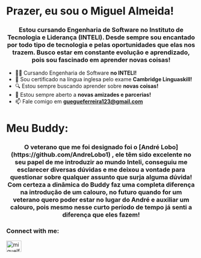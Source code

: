 <h1 align="left">Prazer, eu sou o Miguel Almeida!</h1>
<h3 align="center">Estou cursando Engenharia de Software no Instituto de Tecnologia e Liderança (INTELI). Desde sempre sou encantado por todo tipo de tecnologia e pelas oportunidades que elas nos trazem. Busco estar em constante evolução e aprendizado, pois sou fascinado em aprender novas coisas!</h3>


- 👨‍🎓 Cursando Engenharia de Software **no INTELI!**
- 📜 Sou certificado na língua inglesa pelo exame **Cambridge Linguaskill!**
- 🔍 Estou sempre buscando aprender sobre **novas coisas!**
- 🤝 Estou sempre aberto a **novas amizades e parcerias!**
- 📫 Fale comigo em **guegueferreira123@gmail.com**


<h1 align="left"> Meu Buddy: 
<h3 align="center"> O veterano que me foi designado foi o [André Lobo](https://github.com/AndreLobo1) , ele têm sido excelente no seu papel de me introduzir ao mundo Inteli, conseguiu me esclarecer diversas dúvidas e me deixou a vontade para questionar sobre qualquer assunto que surja alguma dúvida! Com certeza a dinâmica do Buddy faz uma completa diferença na introdução de um calouro, no futuro quando for um veterano quero poder estar no lugar do André e auxiliar um calouro, pois mesmo nesse curto período de tempo já senti a diferença que eles fazem!
  
<h3 align="left">Connect with me:</h3>
<p align="left">
<a href="https://instagram.com/miguelferreiraa__" target="blank"><img align="center" src="https://raw.githubusercontent.com/rahuldkjain/github-profile-readme-generator/master/src/images/icons/Social/instagram.svg" alt="miguelferreiraa__" height="30" width="40" /></a>
</p>


<!--
**MiguelAlmeida22/MiguelAlmeida22** is a ✨ _special_ ✨ repository because its `README.md` (this file) appears on your GitHub profile.

Here are some ideas to get you started:

- 🔭 I’m currently working on ...
- 🌱 I’m currently learning ...
- 👯 I’m looking to collaborate on ...
- 🤔 I’m looking for help with ...
- 💬 Ask me about ...
- 📫 How to reach me: ...
- 😄 Pronouns: ...
- ⚡ Fun fact: ...
-->
